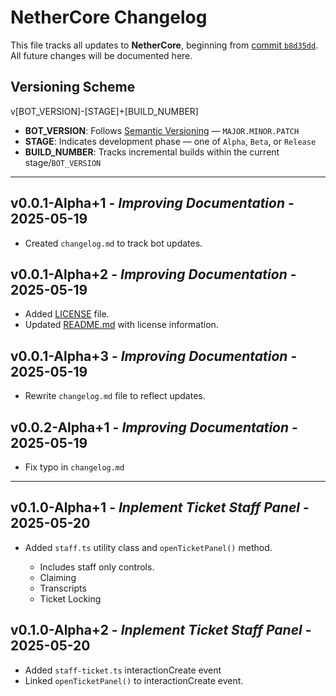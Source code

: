 # NetherCore Changelog

This file tracks all updates to **NetherCore**, beginning from [commit `b8d35dd`](https://github.com/NetherHost/nethercore/commit/b8d35ddc621569a1163cad2fcf56910acf931444). All future changes will be documented here.

## Versioning Scheme

v\[BOT_VERSION]-\[STAGE]+\[BUILD_NUMBER]

- **BOT_VERSION**: Follows [Semantic Versioning](https://semver.org/) — `MAJOR.MINOR.PATCH`
- **STAGE**: Indicates development phase — one of `Alpha`, `Beta`, or `Release`
- **BUILD_NUMBER**: Tracks incremental builds within the current stage/`BOT_VERSION`

---

## v0.0.1-Alpha+1 - _Improving Documentation_ - 2025-05-19

- Created `changelog.md` to track bot updates.

## v0.0.1-Alpha+2 - _Improving Documentation_ - 2025-05-19

- Added [LICENSE](./license) file.
- Updated [README.md](./readme.md) with license information.

## v0.0.1-Alpha+3 - _Improving Documentation_ - 2025-05-19

- Rewrite `changelog.md` file to reflect updates.

## v0.0.2-Alpha+1 - _Improving Documentation_ - 2025-05-19

- Fix typo in `changelog.md`

---

## v0.1.0-Alpha+1 - _Inplement Ticket Staff Panel_ - 2025-05-20

- Added `staff.ts` utility class and `openTicketPanel()` method.

  - Includes staff only controls.
  - Claiming
  - Transcripts
  - Ticket Locking

## v0.1.0-Alpha+2 - _Inplement Ticket Staff Panel_ - 2025-05-20

- Added `staff-ticket.ts` interactionCreate event
- Linked `openTicketPanel()` to interactionCreate event.

